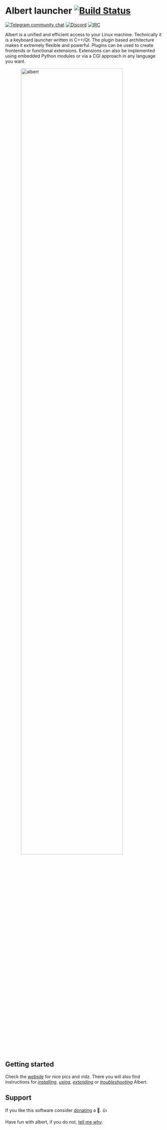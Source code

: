 # Albert launcher [![Build Status](https://api.travis-ci.org/albertlauncher/albert.svg?branch=dev)](https://travis-ci.org/albertlauncher/albert)

[![Telegram community chat](https://img.shields.io/badge/chat-telegram-0088cc.svg?style=flat)](https://telegram.me/albert_launcher_community) [![Discord](https://img.shields.io/badge/chat-discord-7289da.svg?style=flat)](https://discord.gg/enGMWUG) [![IRC](https://img.shields.io/badge/chat-IRC-brightgreen.svg)](http://webchat.freenode.net/?channels=%23albertlauncher)

Albert is a unified and efficient access to your Linux machine. Technically it is a keyboard launcher written in C++/Qt. The plugin based architecture makes it extremely flexible and powerful. Plugins can be used to create frontends or functional extensions. Extensions can also be implemented using embedded Python modules or via a CGI approach in any language you want.

<img style="width:80%; margin:auto; display:block;" alt="albert" src="https://albertlauncher.github.io/img/v0.10.jpg">

## Getting started

Check the [*website*](https://albertlauncher.github.io/) for nice pics and vidz. There you will also find instructions for [*installing*](https://albertlauncher.github.io/installing/), [*using*](https://albertlauncher.github.io/using/),  [*extending*](https://albertlauncher.github.io/extending/) or [*troubleshooting*](https://albertlauncher.github.io/help/) Albert.

## Support

If you like this software consider [donating](https://albertlauncher.github.io/donation/) a :beer:. :+1:

Have fun with albert, if you do not, [tell me why](https://telegram.me/albert_launcher_community).
